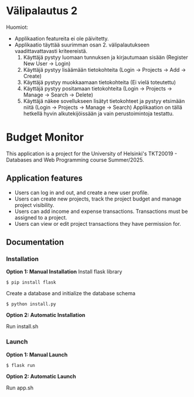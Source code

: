 # Välipalautus 2
Huomiot:
- Applikaation featureita ei ole päivitetty.
- Applikaatio täyttää suurimman osan 2. välipalautukseen vaadittavattavasti kriteereistä.
  1. Käyttäjä pystyy luomaan tunnuksen ja kirjautumaan sisään (Register New User -> Login)
  2. Käyttäjä pystyy lisäämään tietokohteita (Login -> Projects -> Add -> Create)
  3. Käyttäjä pystyy muokkaamaan tietokohteita (Ei vielä toteutettu)
  4. Käyttäjä pystyy positamaan tietokohteita (Login -> Projects -> Manage -> Search -> Delete)
  5. Käyttäjä näkee sovellukseen lisätyt tietokohteet ja pystyy etsimään niitä (Login -> Projects -> Manage -> Search)
Applikaation on tällä hetkellä hyvin alkutekijöissään ja vain perustoimintoja testattu.

# Budget Monitor

This application is a project for the University of Helsinki's TKT20019 - Databases and Web Programming course Summer/2025.

## Application features

-   Users can log in and out, and create a new user profile.
-   Users can create new projects, track the project budget and manage project visibility.
-   Users can add income and expense transactions. Transactions must be assigned to a project.
-   Users can view or edit project transactions they have permission for.

## Documentation

### Installation

**Option 1: Manual Installation**
Install flask library

```
$ pip install flask
```

Create a database and initialize the database schema

```
$ python install.py
```

**Option 2: Automatic Installation**

Run install.sh

### Launch

**Option 1: Manual Launch**

```
$ flask run
```

**Option 2: Automatic Launch**

Run app.sh
